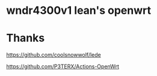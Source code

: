 # wndr4300v1 lean's openwrt


# Thanks
 https://github.com/coolsnowwolf/lede
 
 https://github.com/P3TERX/Actions-OpenWrt

